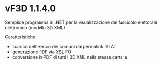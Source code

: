 # vF3D 1.1.4.0

Semplice programma in .NET per la visualizzazione del fascicolo elettorale elettronico (modello 3D XML)

Caratteristiche:
- scarico dell'elenco dei comuni dal permalink ISTAT
- generazione PDF via XSL FO
- conversione in PDF di tutti i 3D XML nella stessa cartella 
